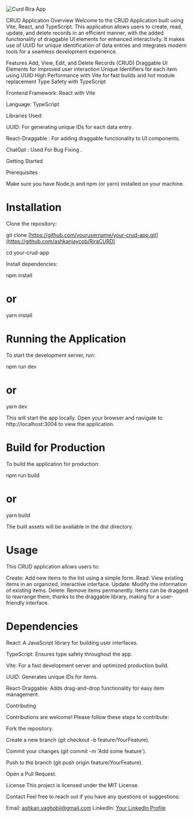 
![Curd Rira App](https://github.com/user-attachments/assets/6b41b8c1-901e-4d46-b95e-c389c34520d0)

CRUD Application
Overview
Welcome to the CRUD Application built using Vite, React, and TypeScript. This application allows users to create, read, update, and delete records in an efficient manner, with the added functionality of draggable UI elements for enhanced interactivity. It makes use of UUID for unique identification of data entries and integrates modern tools for a seamless development experience.

Features
Add, View, Edit, and Delete Records (CRUD)
Draggable UI Elements for improved user interaction
Unique Identifiers for each item using UUID
High Performance with Vite for fast builds and hot module replacement
Type Safety with TypeScript

Frontend Framework: React with Vite

Language: TypeScript

Libraries Used:

UUID: For generating unique IDs for each data entry.

React-Draggable : For adding draggable functionality to UI components.

ChatGpt : Used For Bug Fixing .

Getting Started

Prerequisites

Make sure you have Node.js and npm (or yarn) installed on your machine.

# Installation
Clone the repository:

git clone [https://github.com/yourusername/your-crud-app.git](https://github.com/ashkanjaycob/RiraCURD)

cd your-crud-app

Install dependencies:

npm install
# or
yarn install

# Running the Application

To start the development server, run:

npm run dev
# or
yarn dev

This will start the app locally. Open your browser and navigate to http://localhost:3004 to view the application.


# Build for Production

To build the application for production:

npm run build
# or
yarn build

The built assets will be available in the dist directory.

# Usage
This CRUD application allows users to:

Create: Add new items to the list using a simple form.
Read: View existing items in an organized, interactive interface.
Update: Modify the information of existing items.
Delete: Remove items permanently.
Items can be dragged to rearrange them, thanks to the draggable library, making for a user-friendly interface.


# Dependencies
React: A JavaScript library for building user interfaces.

TypeScript: Ensures type safety throughout the app.

Vite: For a fast development server and optimized production build.

UUID: Generates unique IDs for items.

React-Draggable: Adds drag-and-drop functionality for easy item management.

Contributing

Contributions are welcome! Please follow these steps to contribute:

Fork the repository.

Create a new branch (git checkout -b feature/YourFeature).

Commit your changes (git commit -m 'Add some feature').

Push to the branch (git push origin feature/YourFeature).

Open a Pull Request.

License
This project is licensed under the MIT License.

Contact
Feel free to reach out if you have any questions or suggestions:

Email: ashkan.yaghobii@gmail.com
LinkedIn: [Your LinkedIn Profile](https://linkedin.com/in/ashkanyaghobi)
